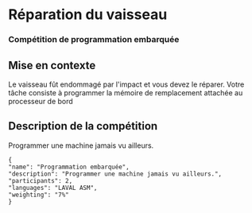 # Réparation du vaisseau
### Compétition de programmation embarquée


## Mise en contexte

Le vaisseau fût endommagé par l'impact et vous devez le réparer.
Votre tâche consiste à programmer la mémoire de remplacement attachée au processeur de bord


## Description de la compétition
Programmer une machine jamais vu ailleurs.

```
{
"name": "Programmation embarquée",
"description": "Programmer une machine jamais vu ailleurs.",
"participants": 2,
"languages": "LAVAL ASM",
"weighting": "7%"
}
```
